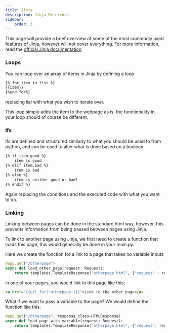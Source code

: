```yaml
---
title: Jinja
description: Jinja Reference
sidebar:
    order: 3
---
```


This page will provide a brief overview of some of the most commonly used features of Jinja, however will not cover everything. For more information, read the [official Jinja documentation](https://jinja.palletsprojects.com/en/stable/)


### Loops

You can loop over an array of items in Jinja by defining a loop

```html
{% for item in list %}
{{item}}
{%end for%}
```
replacing *list* with what you wish to iterate over.

This loop simply adds the item to the webpage as is, the functionality in your loop should of course be different.


###  Ifs 

Ifs are defined and structured similarly to what you should be used to from python, and can be used to alter what is done based on a boolean.

```html
{% if item.good %}
    item is good
{% elif item.bad %}
    item is bad
{% else %}
    item is neither good or bad!
{% endif %}

```
Again replacing the conditions and the executed code with what you want to do.


### Linking 

Linking between pages can be done in the standard html way, however, this prevents information from being passed between pages using Jinja.

To link to another page using Jinja, we first need to create a function that loads this page, this would generally be done in your main.py.

Here we create the function for a link to a page that takes no variable inputs

```python
@app.get("/otherpage")
async def load_other_page(request: Request): 
    return templates.TemplateResponse("otherpage.html", {"request" : request})
```

in one of your pages, you would link to this page like this:

```html
<a href="{{url_for('otherpage')}}">Link to the other page</a>
```

What if we want to pass a variable to the page? We would define the function like this:

```python
@app.get("/otherpage", response_class=HTMLResponse)
async def load_page_with_variable(request: Request):
    return templates.TemplateResponse("otherpage.html", {"request": request, "variableName": variable})
```


